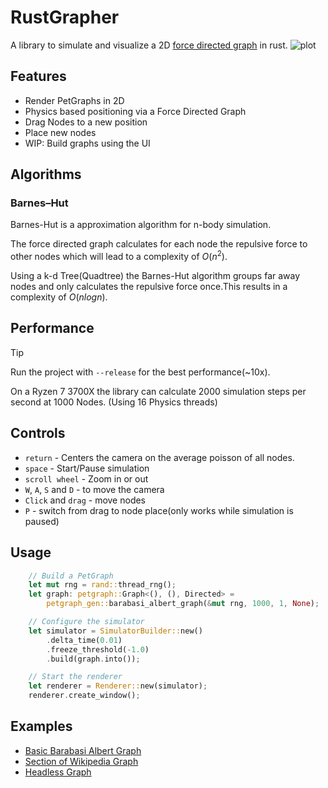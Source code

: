 # RustGrapher

A library to simulate and visualize a 2D [force directed graph](https://en.wikipedia.org/wiki/Force-directed_graph_drawing) in rust.
![plot](./example_images/example.gif)

## Features

- Render PetGraphs in 2D
- Physics based positioning via a Force Directed Graph
- Drag Nodes to a new position
- Place new nodes
- WIP: Build graphs using the UI

## Algorithms

### Barnes–Hut

Barnes-Hut is a approximation algorithm for n-body simulation.

The force directed graph calculates for each node the repulsive force to other nodes which will lead to a complexity of $O(n^2)$.

Using a k-d Tree(Quadtree) the Barnes-Hut algorithm groups far away nodes and only calculates the repulsive force once.This results in a complexity of $O(nlogn)$.

## Performance

> [!TIP]
> Run the project with `--release` for the best performance(~10x).

On a Ryzen 7 3700X the library can calculate 2000 simulation steps per second at 1000 Nodes. (Using 16 Physics threads)

## Controls

- `return` - Centers the camera on the average poisson of all nodes.
- `space` - Start/Pause simulation
- `scroll wheel` - Zoom in or out
- `W`, `A`, `S` and `D` - to move the camera
- `Click` and `drag` - move nodes
- `P` - switch from drag to node place(only works while simulation is paused)

## Usage

```rust
    // Build a PetGraph
    let mut rng = rand::thread_rng();
    let graph: petgraph::Graph<(), (), Directed> =
        petgraph_gen::barabasi_albert_graph(&mut rng, 1000, 1, None);

    // Configure the simulator
    let simulator = SimulatorBuilder::new()
        .delta_time(0.01)
        .freeze_threshold(-1.0)
        .build(graph.into());

    // Start the renderer
    let renderer = Renderer::new(simulator);
    renderer.create_window();
```

## Examples

- [Basic Barabasi Albert Graph](examples/basic.rs)
- [Section of Wikipedia Graph](examples/wikipedia.rs)
- [Headless Graph](examples/headless.rs)
